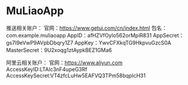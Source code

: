 # MuLiaoApp
推送相关账户：
官网：https://www.getui.com/cn/index.html
包名：com.example.muliaoapp
AppID：afHZVfOylo562orMpiR831
AppSecret：gs7I9eVwP9AVpbDbqry1Z7
AppKey：YwvCFXkqTG9HkpvuGzcS0A
MasterSecret：9U2xoqg1ztAypkBEZ1GMa6

阿里云相关账户：
官网：https://www.aliyun.com
AccessKeyID:LTAlc3nF4upeG3Rf
AccessKeySecret:VT4zfcLuHw5EAFVQ3TPm58bqplcH31
